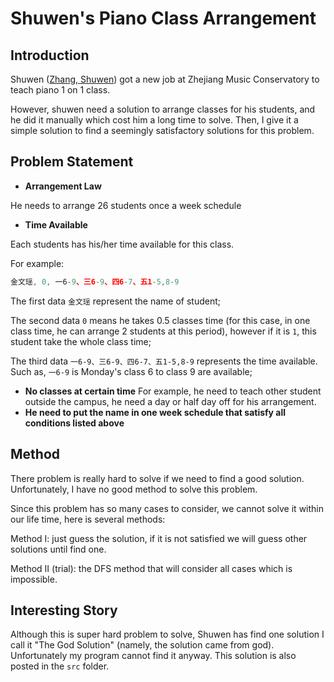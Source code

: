 # Shuwen's Piano Class Arrangement
## Introduction
Shuwen ([Zhang, Shuwen](http://imslp.org/wiki/Category:Zhang,_Shuwen)) got a new job at Zhejiang Music Conservatory to teach piano 1 on 1 class.

However, shuwen need a solution to arrange classes for his students, and he did it manually which cost him a long time to solve. Then, I give it a simple solution to find a seemingly satisfactory solutions for this problem.
## Problem Statement
* **Arrangement Law**

He needs to arrange 26 students once a week schedule
* **Time Available**

Each students has his/her time available for this class.

For example:
```javascript
金文瑶, 0, 一6-9、三6-9、四6-7、五1-5,8-9
```
The first data `金文瑶` represent the name of student; 

The second data `0` means he takes 0.5 classes time (for this case, in one class time, he can arrange 2 students at this period), however if it is `1`, this student take the whole class time;

The third data `一6-9、三6-9、四6-7、五1-5,8-9` represents the time available. Such as, `一6-9` is Monday's class 6 to class 9 are available;
* **No classes at certain time**
For example, he need to teach other student outside the campus, he need a day or half day off for his arrangement.
* **He need to put the name in one week schedule that satisfy all conditions listed above**
## Method
There problem is really hard to solve if we need to find a good solution. Unfortunately, I have no good method to solve this problem.

Since this problem has so many cases to consider, we cannot solve it within our life time, here is several methods:

Method I: just guess the solution, if it is not satisfied we will guess other solutions until find one.

Method II (trial): the DFS method that will consider all cases which is impossible.

## Interesting Story
Although this is super hard problem to solve, Shuwen has find one solution I call it "The God Solution" (namely, the solution came from god). Unfortunately my program cannot find it anyway. This solution is also posted in the `src` folder.
